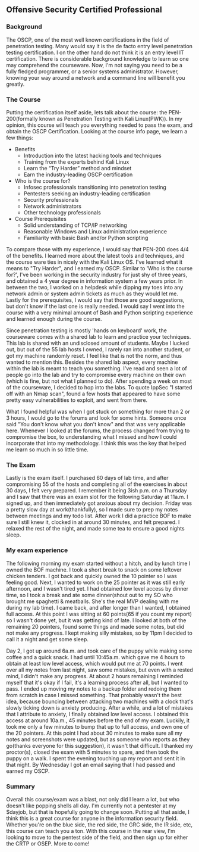 ## Offensive Security Certified Professional

### Background  

The OSCP, one of the most well known certifications in the field of penetration testing. Many would say it is the de facto entry level penetration testing certification. I on the other hand do not think it is an entry level IT certification. There is considerable background knowledge to learn so one may comprehend the courseware. Now, I'm not saying you need to be a fully fledged programmer, or a senior systems administrator. However, knowing your way around a network and a command line will benefit you greatly. 

### The Course
Putting the certification itself aside, lets talk about the course: the PEN-200(formally known as Penetration Testing with Kali Linux(PWK)). In my opinion, this course will teach you everything needed to pass the exam, and obtain the OSCP Certification. Looking at the course info page, we learn a few things:  

- Benefits
    - Introduction into the latest hacking tools and techniques
    - Training from the experts behind Kali Linux
    - Learn the “Try Harder” method and mindset
    - Earn the industry-leading OSCP certification
- Who is the course for?
	- Infosec professionals transitioning into penetration testing
	- Pentesters seeking an industry-leading certification
	- Security professionals
	- Network administrators
	- Other technology professionals
- Course Prerequisites
	- Solid understanding of TCP/IP networking    
	- Reasonable Windows and Linux administration experience
	- Familiarity with basic Bash and/or Python scripting

To compare those with my experience, I would say that PEN-200 does 4/4 of the benefits. I learned more about the latest tools and techniques, and the course ware ties in nicely with the Kali Linux OS. I've learned what it means to "Try Harder", and I earned my OSCP. Similar to 'Who is the course for?', I've been working in the security industry for just shy of three years, and obtained a 4 year degree in information system a few years prior. In between the two, I worked on a helpdesk while dipping my toes into any network admin or system admin tickets as much as they would let me. Lastly for the prerequisites, I would say that those are good suggestions, but don't know if the last one is really needed. I would say I went into the course with a very minimal amount of Bash and Python scripting experience and learned enough during the course.   

Since penetration testing is mostly 'hands on keyboard' work, the courseware comes with a shared lab to learn and practice your techniques. This lab is shared with an undisclosed amount of students. Maybe I lucked out, but out of the 55 lab hosts I owned, I rarely ran into another student, or got my machine randomly reset. I feel like that is not the norm, and thus wanted to mention this. Besides the shared lab aspect, every machine within the lab is meant to teach you something. I've read and seen a lot of people go into the lab and try to compromise every machine on their own (which is fine, but not what I planned to do). After spending a week on most of the courseware, I decided to hop into the labs. To quote IppSec "I started off with an Nmap scan", found a few hosts that appeared to have some pretty easy vulnerabilities to exploit, and went from there.    

What I found helpful was when I got stuck on something for more than 2 or 3 hours, I would go to the forums and look for some hints. Someone once said "You don't know what you don't know" and that was very applicable here. Whenever I looked at the forums, the process changed from trying to compromise the box, to understanding what I missed and how I could incorporate that into my methodology. I think this was the key that helped me learn so much in so little time.  

### The Exam
Lastly is the exam itself. I purchased 60 days of lab time, and after compromising 55 of the hosts and completing all of the exercises in about 30 days, I felt very prepared. I remember it being 3ish p.m. on a Thursday and I saw that there was an exam slot for the following Saturday at 11a.m. I signed up, and then immediately got anxious about my decision. Friday was a pretty slow day at work(thankfully), so I made sure to prep my notes between meetings and my todo list. After work I did a practice BOF to make sure I still knew it, clocked in at around 30 minutes, and felt prepared. I relaxed the rest of the night, and made some tea to ensure a good nights sleep.

### My exam experience
The following morning my exam started without a hitch, and by lunch time I owned the BOF machine. I took a short break to snack on some leftover chicken tenders. I got back and quickly owned the 10 pointer so I was feeling good. Next, I wanted to work on the 25 pointer as it was still early afternoon, and I wasn't tired yet. I had obtained low level access by dinner time, so I took a break and ate some dinner(shout out to my SO who brought me spaghetti & meatballs. She's the real MVP dealing with me during my lab time). I came back, and after longer than I wanted, I obtained full access. At this point I was sitting at 60 points(65 if you count my report) so I wasn't done yet, but it was getting kind of late. I looked at both of the remaining 20 pointers, found some things and made some notes, but did not make any progress. I kept making silly mistakes, so by 11pm I decided to call it a night and get some sleep.

Day 2, I got up around 6a.m. and took care of the puppy while making some coffee and a quick snack. I had until 10:45a.m. which gave me 4 hours to obtain at least low level access, which would put me at 70 points. I went over all my notes from last night, saw some mistakes, but even with a rested mind, I didn't make any progress. At about 2 hours remaining I reminded myself that it's okay if I fail, it's a learning process after all, but I wanted to pass. I ended up moving my notes to a backup folder and redoing them from scratch in case I missed something. That probably wasn't the best idea, because bouncing between attacking two machines with a clock that's slowly ticking down is anxiety producing. After a while, and a lot of mistakes that I attribute to anxiety, I finally obtained low level access. I obtained this access at around 10a.m., 45 minutes before the end of my exam. Luckily, it took me only a few minutes to bump that up to full access, and own one of the 20 pointers. At this point I had about 30 minutes to make sure all my notes and screenshots were updated, but as someone who reports as they go(thanks everyone for this suggestion), it wasn't that difficult. I thanked my proctor(s), closed the exam with 5 minutes to spare, and then took the puppy on a walk. I spent the evening touching up my report and sent it in that night. By Wednesday I got an email saying that I had passed and earned my OSCP.

### Summary
Overall this course/exam was a blast, not only did I learn a lot, but who doesn't like popping shells all day.  I'm currently not a pentester at my $dayjob, but that is hopefully going to change soon. Putting all that aside, I think this is a great course for anyone in the information security field. Whether you're on the blue side, the red side, the GRC side, the IR side, etc, this course can teach you a ton. With this course in the rear view, I'm looking to move to the pentest side of the field, and then sign up for either the CRTP or OSEP. More to come!
